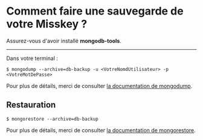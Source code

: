 Comment faire une sauvegarde de votre Misskey ?
==========================

Assurez-vous d'avoir installé **mongodb-tools**.

---

Dans votre terminal :
``` shell
$ mongodump --archive=db-backup -u <VotreNomdUtilisateur> -p <VotreMotDePasse>
```

Pour plus de détails, merci de consulter [la documentation de mongodump](https://docs.mongodb.com/manual/reference/program/mongodump/).

Restauration
-------

``` shell
$ mongorestore --archive=db-backup
```

Pour plus de détails, merci de consulter [la documentation de mongorestore](https://docs.mongodb.com/manual/reference/program/mongorestore/).
